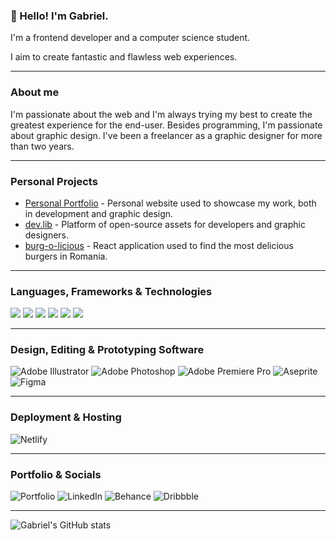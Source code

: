 ### 👋 Hello! I'm Gabriel.

I'm a frontend developer and a computer science student.

I aim to create fantastic and flawless web experiences.

***

### About me

I'm passionate about the web and I'm always trying my best to create the greatest experience for the end-user. Besides programming, I'm passionate about graphic design. I've been a freelancer as a graphic designer for more than two years.

***

### Personal Projects

* [Personal Portfolio](https://github.com/muresan-gabriel/muresan-gabriel.github.io) - Personal website used to showcase my work, both in development and graphic design.
* [dev.lib](https://github.com/muresan-gabriel/dev.lib) - Platform of open-source assets for developers and graphic designers.
* [burg-o-licious](https://github.com/muresan-gabriel/burg-o-licious) - React application used to find the most delicious burgers in Romania.

***

### Languages, Frameworks & Technologies

<img href="#" src="https://img.shields.io/badge/html5-%23E34F26.svg?style=for-the-badge&logo=html5&logoColor=white" />
<img href="#" src="https://img.shields.io/badge/css3-%231572B6.svg?style=for-the-badge&logo=css3&logoColor=white" />
<img href="#" src="https://img.shields.io/badge/javascript-%23323330.svg?style=for-the-badge&logo=javascript&logoColor=%23F7DF1E" />
<img href="#" src="https://img.shields.io/badge/jquery-%230769AD.svg?style=for-the-badge&logo=jquery&logoColor=white" />
<img href="#" src="ttps://img.shields.io/badge/bootstrap-%23563D7C.svg?style=for-the-badge&logo=bootstrap&logoColor=white" />
<img href="#" src="https://img.shields.io/badge/react-%2320232a.svg?style=for-the-badge&logo=react&logoColor=%2361DAFB" />

***

### Design, Editing & Prototyping Software

![Adobe Illustrator](https://img.shields.io/badge/adobe%20illustrator-%23FF9A00.svg?style=for-the-badge&logo=adobe%20illustrator&logoColor=white)
![Adobe Photoshop](https://img.shields.io/badge/adobe%20photoshop-%2331A8FF.svg?style=for-the-badge&logo=adobe%20photoshop&logoColor=white)
![Adobe Premiere Pro](https://img.shields.io/badge/Adobe%20Premiere%20Pro-9999FF.svg?style=for-the-badge&logo=Adobe%20Premiere%20Pro&logoColor=white)
![Aseprite](https://img.shields.io/badge/Aseprite-FFFFFF?style=for-the-badge&logo=Aseprite&logoColor=#7D929E)
![Figma](https://img.shields.io/badge/figma-%23F24E1E.svg?style=for-the-badge&logo=figma&logoColor=white)

***

### Deployment & Hosting

![Netlify](https://img.shields.io/badge/netlify-%23000000.svg?style=for-the-badge&logo=netlify&logoColor=#00C7B7)

***

### Portfolio & Socials

![Portfolio](https://img.shields.io/badge/Portfolio-%23000000.svg?style=for-the-badge&logo=firefox&logoColor=#FF7139)
![LinkedIn](https://img.shields.io/badge/linkedin-%230077B5.svg?style=for-the-badge&logo=linkedin&logoColor=white)
![Behance](https://img.shields.io/badge/Behance-1769ff?style=for-the-badge&logo=behance&logoColor=white)
![Dribbble](https://img.shields.io/badge/Dribbble-EA4C89?style=for-the-badge&logo=dribbble&logoColor=white)

***

![Gabriel's GitHub stats](https://github-readme-stats.vercel.app/api?username=muresan-gabriel&show_icons=true&theme=midnight-purple)
